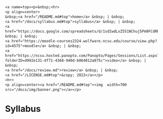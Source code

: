     <a name=top><p>&nbsp;<hr>
    <p align=center>
    &nbsp;<a href="/README.md#top">home</a> &nbsp; | &nbsp;
    <a href="/docs/syllabus.md#top">syllabus</a> &nbsp; | &nbsp;
    <a href="https://docs.google.com/spreadsheets/d/1sdIwdLxZ551NChuj5Pm9FCdRRhxVdVVIPgDpNg5ZFVY/edit#gid=0">groups</a> &nbsp; | &nbsp;
    <a href="https://moodle-courses2324.wolfware.ncsu.edu/course/view.php?id=4575">moodle</a> &nbsp; | &nbsp;
    <a href="https://ncsu.hosted.panopto.com/Panopto/Pages/Sessions/List.aspx?folderID=d992e131-df71-4368-940d-b064012a875c">video</a> &nbsp; | &nbsp;
    <a href="/docs/review.md">review</a> &nbsp; | &nbsp;
    <a href="/LICENSE.md#top">&copy; 2022</a></p>
    <hr>
    <p align=center><a href="/README.md#top"><img  width=700 src="/docs/img/banner.png"></a></p>
    
  






# Syllabus


